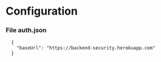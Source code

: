 # Configuration

### File auth.json

```
  {
    "baseUrl": "https://backend-security.herokuapp.com"
  }
```
